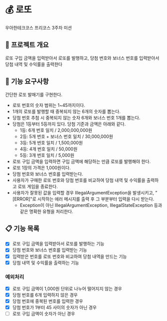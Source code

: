 # 💰 로또

우아한테크코스 프리코스 3주차 미션


## 📌 프로젝트 개요

로또 구입 금액을 입력받아서 로또를 발행하고, 당첨 번호와 보너스 번호를 입력받아서 당첨 내역 및 수익률을 출력한다


## 🎯 기능 요구사항
간단한 로또 발매기를 구현한다.

- 로또 번호의 숫자 범위는 1~45까지이다.
- 1개의 로또를 발행할 때 중복되지 않는 6개의 숫자를 뽑는다.
- 당첨 번호 추첨 시 중복되지 않는 숫자 6개와 보너스 번호 1개를 뽑는다.
- 당첨은 1등부터 5등까지 있다. 당첨 기준과 금액은 아래와 같다.
  - 1등: 6개 번호 일치 / 2,000,000,000원
  - 2등: 5개 번호 + 보너스 번호 일치 / 30,000,000원
  - 3등: 5개 번호 일치 / 1,500,000원
  - 4등: 4개 번호 일치 / 50,000원
  - 5등: 3개 번호 일치 / 5,000원
- 로또 구입 금액을 입력하면 구입 금액에 해당하는 만큼 로또를 발행해야 한다.
- 로또 1장의 가격은 1,000원이다.
- 당첨 번호와 보너스 번호를 입력받는다.
- 사용자가 구매한 로또 번호와 당첨 번호를 비교하여 당첨 내역 및 수익률을 출력하고 로또 게임을 종료한다.
- 사용자가 잘못된 값을 입력할 경우 IllegalArgumentException을 발생시키고, "[ERROR]"로 시작하는 에러 메시지를 출력 후 그 부분부터 입력을 다시 받는다.
  - Exception이 아닌 IllegalArgumentException, IllegalStateException 등과 같은 명확한 유형을 처리한다.

## 📋 기능 목록

- [x] 로또 구입 금액을 입력받아서 로또를 발행하는 기능
- [x] 당첨 번호와 보너스 번호를 입력받는 기능
- [x] 입력받은 번호를 로또 번호와 비교하여 당첨 내역을 만드는 기능
- [x] 당첨 내역 및 수익률을 출력하는 기능

### 예외처리
- [x] 로또 구입 금액이 1,000원 단위로 나누어 떨어지지 않는 경우
- [x] 당첨 번호를 6개 입력하지 않은 경우
- [x] 당첨 번호에 중복된 번호를 입력한 경우
- [x] 당첨 번호가 1부터 45 사이의 숫자가 아닌 경우
- [ ] 로또 구입 금액이 숫자가 아닌 경우